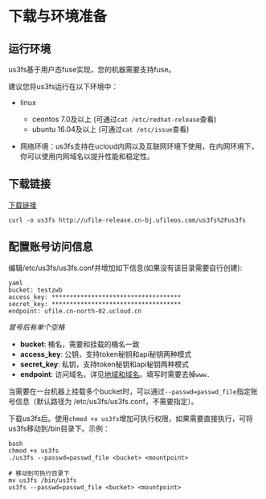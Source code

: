 # 下载与环境准备

## 运行环境

us3fs基于用户态fuse实现，您的机器需要支持fuse。

建议您将us3fs运行在以下环境中：

* linux
  * ceontos 7.0及以上 (可通过`cat /etc/redhat-release`查看)
  * ubuntu 16.04及以上 (可通过`cat /etc/issue`查看)

* 网络环境：us3fs支持在ucloud内网以及互联网环境下使用，在内网环境下，你可以使用内网域名以提升性能和稳定性。

## 下载链接

[下载链接](http://ufile-release.cn-bj.ufileos.com/us3fs%2Fus3fs)

```
curl -o us3fs http://ufile-release.cn-bj.ufileos.com/us3fs%2Fus3fs
```

## 配置账号访问信息

编辑/etc/us3fs/us3fs.conf并增加如下信息(如果没有该目录需要自行创建):

```
yaml
bucket: testzwb
access_key: ************************************
secret_key: ************************************
endpoint: ufile.cn-north-02.ucloud.cn
```

*冒号后有单个空格*

* **bucket**: 桶名，需要和挂载的桶名一致
* **access_key**: 公钥，支持token秘钥和api秘钥两种模式
* **secret_key**: 私钥，支持token秘钥和api秘钥两种模式
* **endpoint**: 访问域名，详见[地域和域名](https://docs.ucloud.cn/ufile/introduction/region)。填写时需要去掉`www.`

当需要在一台机器上挂载多个bucket时，可以通过`--passwd=passwd_file`指定账号信息（默认路径为 /etc/us3fs/us3fs.conf，不需要指定）。

下载us3fs后。使用`chmod +x us3fs`增加可执行权限，如果需要直接执行，可将us3fs移动到/bin目录下。示例：

```
bash
chmod +x us3fs
./us3fs --passwd=passwd_file <bucket> <mountpoint>

# 移动到可执行目录下
mv us3fs /bin/us3fs
us3fs --passwd=passwd_file <bucket> <mountpoint>
```
